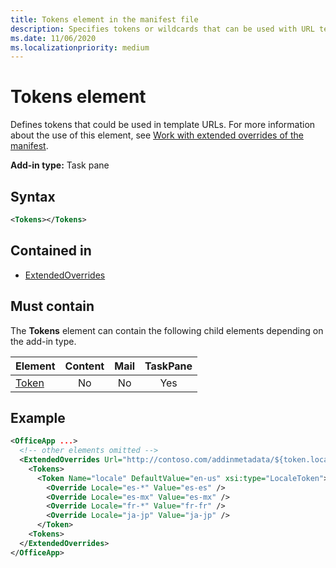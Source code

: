 ```yaml
---
title: Tokens element in the manifest file
description: Specifies tokens or wildcards that can be used with URL templates in the the manifest.
ms.date: 11/06/2020
ms.localizationpriority: medium
---
```


# Tokens element

Defines tokens that could be used in template URLs. For more information about the use of this element, see [Work with extended overrides of the manifest](/office/dev/add-ins/develop/extended-overrides).

**Add-in type:** Task pane

## Syntax

```XML
<Tokens></Tokens>
```

## Contained in

- [ExtendedOverrides](extendedoverrides.md)

## Must contain

The **Tokens** element can contain the following child elements depending on the add-in type.

|Element|Content|Mail|TaskPane|
|:-----|:-----:|:-----:|:-----:|
|[Token](token.md)|No|No|Yes|

## Example

```XML
<OfficeApp ...>
  <!-- other elements omitted -->
  <ExtendedOverrides Url="http://contoso.com/addinmetadata/${token.locale}/extended-manifest-overrides.json">
    <Tokens>
      <Token Name="locale" DefaultValue="en-us" xsi:type="LocaleToken">
        <Override Locale="es-*" Value="es-es" />
        <Override Locale="es-mx" Value="es-mx" />
        <Override Locale="fr-*" Value="fr-fr" />
        <Override Locale="ja-jp" Value="ja-jp" />
      </Token>
    <Tokens>
  </ExtendedOverrides>
</OfficeApp>
```